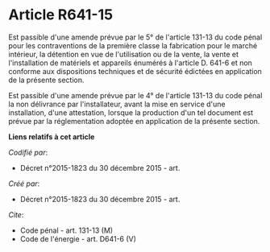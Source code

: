 # Article R641-15

Est passible d'une amende prévue par le 5° de l'article 131-13 du code pénal pour les contraventions de la première classe la
fabrication pour le marché intérieur, la détention en vue de l'utilisation ou de la vente, la vente et l'installation de
matériels et appareils énumérés à l'article D. 641-6 et non conforme aux dispositions techniques et de sécurité édictées en
application de la présente section. 

Est passible d'une amende prévue par le 4° de l'article 131-13 du code pénal la non délivrance par l'installateur, avant la
mise en service d'une installation, d'une attestation, lorsque la production d'un tel document est prévue par la
réglementation adoptée en application de la présente section.

**Liens relatifs à cet article**

_Codifié par_:

  - Décret n°2015-1823 du 30 décembre 2015 - art.

_Créé par_:

  - Décret n°2015-1823 du 30 décembre 2015 - art.

_Cite_:

  - Code pénal - art. 131-13 (M)
  - Code de l'énergie - art. D641-6 (V)
